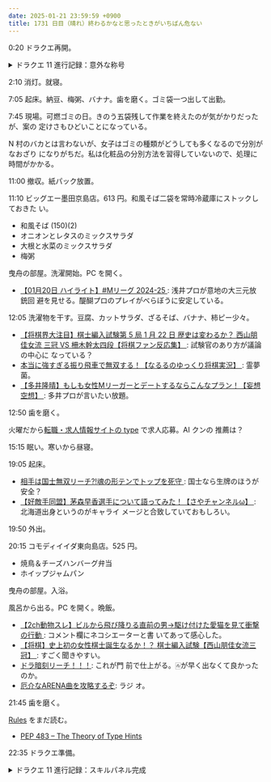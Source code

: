 ```yaml
---
date: 2025-01-21 23:59:59 +0900
title: 1731 日目（晴れ）終わるかなと思ったときがいちばん危ない
---
```


0:20 ドラクエ再開。

<details><summary>ドラクエ 11 進行記録：意外な称号</summary>
<p>裏ボスも倒して肩の荷が下りたところで鍛冶を進める。大剣打ち直し。
そして両手杖打ち直し。途中で珠切れ。</p>

<p>スキルのたねをもっと欲しい。しかしユグノア地方に雨が降らない。
ここのキャンプは休んでも時刻が進まない気がする。
したがって各地の宿屋に泊まってみる。その過程でクレイモラン宿屋でパフパフを見つける。
パフパフをしてもらうと謎のパフパフ称号をゲット。なんだこれは。</p>

<p>無明の魔神をちょくちょく戦いに行く。
ネルセンからの褒美を辞退するとランダムで種をくれるのだが、ここでスキルのたねを得られる場合がある。</p>

<p>両手杖打ち直し完了。あとはツメ？</p>

<p>ユグノア地方での種集めが急に順調になる。セーニャのスキルパネルを完了。</p>
</details>

2:10 消灯。就寝。

7:05 起床。納豆、梅粥、バナナ。歯を磨く。ゴミ袋一つ出して出勤。

7:45 現場。可燃ゴミの日。きのう五袋残して作業を終えたのが気がかりだったが、案の
定けさもひどいことになっている。

N 村のバカとは言わないが、女子はゴミの種類がどうしても多くなるので分別がなおざり
になりがちだ。私は化粧品の分別方法を習得していないので、処理に時間がかかる。

11:00 撤収。紙パック放置。

11:10 ビッグエー墨田京島店。613 円。和風そば二袋を常時冷蔵庫にストックしておきた
い。

* 和風そば (150)(2)
* オニオンとレタスのミックスサラダ
* 大根と水菜のミックスサラダ
* 梅粥

曳舟の部屋。洗濯開始。PC を開く。

* [【01月20日 ハイライト】#Mリーグ 2024-25
  ](https://www.youtube.com/watch?v=4Wak6S4xq7o): 浅井プロが意地の大三元放銃回
  避を見せる。醍醐プロのプレイがべらぼうに安定している。

12:05 洗濯物を干す。豆腐、カットサラダ、ざるそば、バナナ、柿ピー少々。

* [【将棋界大注目】棋士編入試験第 5 局 1 月 22 日 歴史は変わるか？ 西山朋佳女流
  三冠 VS 柵木幹太四段【将棋ファン反応集】
  ](https://www.youtube.com/watch?v=CdAgDpJd8HI): 試験官のあり方が議論の中心に
  なっている？
* [本当に強すぎる振り飛車で無双する！【なるるのゆっくり将棋実況】
  ](https://www.youtube.com/watch?v=bWZS9fparJM): 霊夢菌。
* [【多井隆晴】もしも女性Mリーガーとデートするならこんなプラン！【妄想空想】
  ](https://www.youtube.com/watch?v=PByGJxLeMhw): 多井プロが言いたい放題。

12:50 歯を磨く。

火曜だから[転職・求人情報サイトの type](https://type.jp/) で求人応募。AI クンの
推薦は？

15:15 眠い。寒いから昼寝。

19:05 起床。

* [相手は国士無双リーチ⁈魂の形テンでトップを死守
  ](https://www.youtube.com/watch?v=hyabKyE02aM): 国士なら生牌のほうが安全？
* [【好敵手同盟】茅森早香選手について語ってみた！【さやチャンネルω】
  ](https://www.youtube.com/watch?v=r3dWKLwCkl8): 北海道出身というのがキャライ
  メージと合致していておもしろい。

19:50 外出。

20:15 コモディイイダ東向島店。525 円。

* 焼鳥＆チーズハンバーグ弁当
* ホイップジャムパン

曳舟の部屋。入浴。

風呂から出る。PC を開く。晩飯。

* [【2ch動物スレ】ビルから飛び降りる直前の男→駆け付けた愛猫を見て衝撃の行動
  ](https://www.youtube.com/watch?v=-9uqvCYsPzQ): コメント欄にネコシエーターと書
  いてあって感心した。
* [【将棋】史上初の女性棋士誕生なるか！？ 棋士編入試験【西山朋佳女流三冠】
  ](https://www.youtube.com/watch?v=nCF3L63cO2U): すごく聞きやすい。
* [ドラ暗刻リーチ！！！](https://www.youtube.com/watch?v=0ysSUkbGmao): これが門
  前で仕上がる。🀂が早く出なくて良かったのか。
* [厄介なARENA曲を攻略するぞ](https://www.youtube.com/watch?v=XKNvwpAs0EU): ラジ
  オ。

21:45 歯を磨く。

[Rules] をまだ読む。

* [PEP 483 – The Theory of Type Hints](https://peps.python.org/pep-0483/)

22:35 ドラクエ準備。

<details><summary>ドラクエ 11 進行記録：スキルパネル完成</summary>
<p>てんのもんばん邪を乱獲して開始 20 分でスキルのたねを必要分獲得。
キャンプでセーブしてからグレイグに種を食わせてパネルをコンプリート。
全員のスキルパネルが完成。</p>

<p>里に移動。ツメの打ち直しマークを埋めていく。これで全装具の打ち直しマーク埋め完了。
次は全部★にしようかどうかというところ。余った珠で気になるものを打ち直しで＋３にしておく。</p>
</details>

[Rules]: <https://docs.astral.sh/ruff/rules/>
